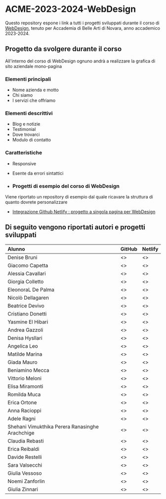 # ACME-2023-2024-WebDesign

Questo repository espone i link a tutti i progetti sviluppati durante il corso di [WebDesign](https://github.com/matteobaccan/CorsoWebDesign), tenuto per Accademia di Belle Arti di Novara, anno accademico 2023-2024.

## Progetto da svolgere durante il corso

All'interno del corso di WebDesign ognuno andrà a realizzare la grafica di sito aziendale mono-pagina

### Elementi principali

- Nome azienda e motto
- Chi siamo
- I servizi che offriamo

### Elementi descrittivi

- Blog e notizie
- Testimonial
- Dove trovarci
- Modulo di contatto

### Caratteristiche

- Responsive
- Esente da errori sintattici

- ### Progetti di esempio del corso di WebDesign

Viene riportato un repository di esempio dal quale ricavare la struttura di quanto dovrete personalizzare

- [Integrazione Github Netlify : progetto a singola pagina per WebDesign](https://github.com/matteobaccan/github-netlify-boilerplate)

## Di seguito vengono riportati autori e progetti sviluppati

| Alunno | GitHub | Netlify |
|:------|:------------|:-|
|Denise Bruni| <> | <> |
|Giacomo Capetta| <> | <> |
|Alessia Cavallari| <> | <> |
|Giorgia Colletto| <> | <> |
|EleonoraL De Palma| <> | <> |
|Nicolò Dellagaren| <> | <> |
|Beatrice Devivo| <> | <> |
|Cristiano Donetti| <> | <> |
|Yasmine El Hibari| <> | <> |
|Andrea Gazzoli| <> | <> |
|Denisa Hysllari| <> | <> |
|Angelica Leo| <> | <> |
|Matilde Marina| <> | <> |
|Giada Mauro| <> | <> |
|Beniamino Mecca| <> | <> |
|Vittorio Meloni| <> | <> |
|Elisa Miramonti| <> | <> |
|Romilda Muca| <> | <> |
|Erica Ortone| <> | <> |
|Anna Racioppi| <> | <> |
|Adele Ragni| <> | <> |
|Shehani Vimukthika Perera Ranasinghe Arachchige| <> | <> |
|Claudia Rebasti| <> | <> |
|Erica Reibaldi| <> | <> |
|Davide Restelli| <> | <> |
|Sara Valsecchi| <> | <> |
|Giulia Vessoso| <> | <> |
|Noemi Zanforlin| <> | <> |
|Giulia Zinnari| <> | <> |


